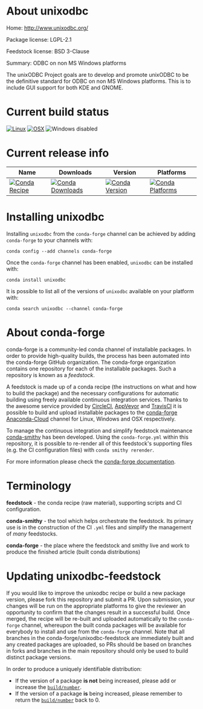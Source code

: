 About unixodbc
==============

Home: http://www.unixodbc.org/

Package license: LGPL-2.1

Feedstock license: BSD 3-Clause

Summary: ODBC on non MS Windows platforms

The unixODBC Project goals are to develop and promote unixODBC to be the
definitive standard for ODBC on non MS Windows platforms. This is to
include GUI support for both KDE and GNOME.


Current build status
====================

[![Linux](https://img.shields.io/circleci/project/github/conda-forge/unixodbc-feedstock/master.svg?label=Linux)](https://circleci.com/gh/conda-forge/unixodbc-feedstock)
[![OSX](https://img.shields.io/travis/conda-forge/unixodbc-feedstock/master.svg?label=macOS)](https://travis-ci.org/conda-forge/unixodbc-feedstock)
![Windows disabled](https://img.shields.io/badge/Windows-disabled-lightgrey.svg)

Current release info
====================

| Name | Downloads | Version | Platforms |
| --- | --- | --- | --- |
| [![Conda Recipe](https://img.shields.io/badge/recipe-unixodbc-green.svg)](https://anaconda.org/conda-forge/unixodbc) | [![Conda Downloads](https://img.shields.io/conda/dn/conda-forge/unixodbc.svg)](https://anaconda.org/conda-forge/unixodbc) | [![Conda Version](https://img.shields.io/conda/vn/conda-forge/unixodbc.svg)](https://anaconda.org/conda-forge/unixodbc) | [![Conda Platforms](https://img.shields.io/conda/pn/conda-forge/unixodbc.svg)](https://anaconda.org/conda-forge/unixodbc) |

Installing unixodbc
===================

Installing `unixodbc` from the `conda-forge` channel can be achieved by adding `conda-forge` to your channels with:

```
conda config --add channels conda-forge
```

Once the `conda-forge` channel has been enabled, `unixodbc` can be installed with:

```
conda install unixodbc
```

It is possible to list all of the versions of `unixodbc` available on your platform with:

```
conda search unixodbc --channel conda-forge
```


About conda-forge
=================

conda-forge is a community-led conda channel of installable packages.
In order to provide high-quality builds, the process has been automated into the
conda-forge GitHub organization. The conda-forge organization contains one repository
for each of the installable packages. Such a repository is known as a *feedstock*.

A feedstock is made up of a conda recipe (the instructions on what and how to build
the package) and the necessary configurations for automatic building using freely
available continuous integration services. Thanks to the awesome service provided by
[CircleCI](https://circleci.com/), [AppVeyor](http://www.appveyor.com/)
and [TravisCI](https://travis-ci.org/) it is possible to build and upload installable
packages to the [conda-forge](https://anaconda.org/conda-forge)
[Anaconda-Cloud](http://docs.anaconda.org/) channel for Linux, Windows and OSX respectively.

To manage the continuous integration and simplify feedstock maintenance
[conda-smithy](http://github.com/conda-forge/conda-smithy) has been developed.
Using the ``conda-forge.yml`` within this repository, it is possible to re-render all of
this feedstock's supporting files (e.g. the CI configuration files) with ``conda smithy rerender``.

For more information please check the [conda-forge documentation](https://conda-forge.org/docs/).

Terminology
===========

**feedstock** - the conda recipe (raw material), supporting scripts and CI configuration.

**conda-smithy** - the tool which helps orchestrate the feedstock.
                   Its primary use is in the construction of the CI ``.yml`` files
                   and simplify the management of *many* feedstocks.

**conda-forge** - the place where the feedstock and smithy live and work to
                  produce the finished article (built conda distributions)


Updating unixodbc-feedstock
===========================

If you would like to improve the unixodbc recipe or build a new
package version, please fork this repository and submit a PR. Upon submission,
your changes will be run on the appropriate platforms to give the reviewer an
opportunity to confirm that the changes result in a successful build. Once
merged, the recipe will be re-built and uploaded automatically to the
`conda-forge` channel, whereupon the built conda packages will be available for
everybody to install and use from the `conda-forge` channel.
Note that all branches in the conda-forge/unixodbc-feedstock are
immediately built and any created packages are uploaded, so PRs should be based
on branches in forks and branches in the main repository should only be used to
build distinct package versions.

In order to produce a uniquely identifiable distribution:
 * If the version of a package **is not** being increased, please add or increase
   the [``build/number``](http://conda.pydata.org/docs/building/meta-yaml.html#build-number-and-string).
 * If the version of a package **is** being increased, please remember to return
   the [``build/number``](http://conda.pydata.org/docs/building/meta-yaml.html#build-number-and-string)
   back to 0.